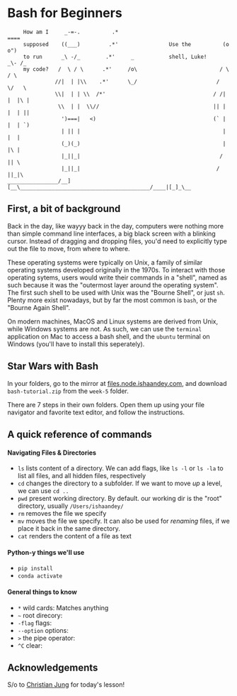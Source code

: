 # Bash for Beginners

```
     How am I     _-=-.          .*                                  ====
     supposed    ((___)         .*'                Use the          (o o")
     to run      _\ -/_        .*'     _           shell, Luke!     _\- /_
     my code?   /  \ / \      .*'     /o\                          / \  / \
               //|  | |\\    .*'      \_/                         /   \/   \
               \\|  | | \\  /*'                                  / /| |  |\ |
                \\  | |  \\//                                    || | |  | ||
                 ')===|   <)                                     (` | |  | `)
                 | || |                                             | |  |
                 (_)(_)                                             | |\ |
                 |_||_|                                            /  || \
                 |_||_|                                           /   ||_|\
________________/__][__\_________________________________________/____|[_]_\__
```

## First, a bit of background
Back in the day, like wayyy back in the day, computers were nothing more than simple command line interfaces, a big black screen with a blinking cursor. Instead of dragging and dropping files, you'd need to explicitly type out the file to move, from where to where.

These operating systems were typically on Unix, a family of similar operating systems developed originally in the 1970s. To interact with those operating sytems, users would write their commands in a "shell", named as such because it was the "outermost layer around the operating system". The first such shell to be used with Unix was the "Bourne Shell", or just `sh`. Plenty more exist nowadays, but by far the most common is `bash`, or the "Bourne Again Shell".

On modern machines, MacOS and Linux systems are derived from Unix, while Windows systems are not. As such, we can use the `terminal` application on Mac to access a bash shell, and the `ubuntu` terminal on Windows (you'll have to install this seperately).

## Star Wars with Bash
In your folders, go to the mirror at [files.node.ishaandey.com](http://files.node.ishaandey.com), and download `bash-tutorial.zip` from the `week-5` folder. 

There are 7 steps in their own folders. Open them up using your file navigator and favorite text editor, and follow the instructions.

## A quick reference of commands 
#### Navigating Files & Directories
- `ls` lists content of a directory. We can add flags, like `ls -l` or `ls -la` to list all files, and all hidden files, respectively
- `cd` changes the directory to a subfolder. If we want to move *up* a level, we can use `cd ..`
- `pwd` present working directory. By default. our working dir is the "root" directory, usually `/Users/ishaandey/`
- `rm` removes the file we specify
- `mv` moves the file we specify. It can also be used for *renaming* files, if we place it back in the same directory.
- `cat` renders the content of a file as text 

#### Python-y things we'll use
- `pip install`  
- `conda activate`

#### General things to know
- `*` wild cards: Matches anything
- `~` root direcory:
- `-flag` flags:
- `--option` options:
- `>` the pipe operator: 
- `^C` clear: 


## Acknowledgements
S/o to [Christian Jung](https://github.com/ChristianFJung) for today's lesson!
